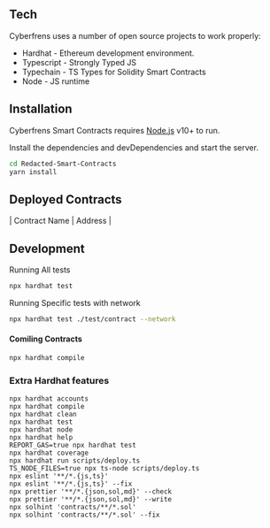 
## Tech

Cyberfrens  uses a number of open source projects to work properly:

- Hardhat - Ethereum development environment.
- Typescript - Strongly Typed JS
- Typechain - TS Types for Solidity Smart Contracts
- Node - JS runtime


## Installation

Cyberfrens Smart Contracts requires [Node.js](https://nodejs.org/) v10+ to run.

Install the dependencies and devDependencies and start the server.

```sh
cd Redacted-Smart-Contracts
yarn install
```


## Deployed Contracts

| Contract Name | Address |



## Development
Running All tests
```sh
npx hardhat test
```

Running Specific tests with network
```sh
npx hardhat test ./test/contract --network
```
#### Comiling Contracts 
```sh
npx hardhat compile
```

### Extra Hardhat features 
```shell
npx hardhat accounts
npx hardhat compile
npx hardhat clean
npx hardhat test
npx hardhat node
npx hardhat help
REPORT_GAS=true npx hardhat test
npx hardhat coverage
npx hardhat run scripts/deploy.ts
TS_NODE_FILES=true npx ts-node scripts/deploy.ts
npx eslint '**/*.{js,ts}'
npx eslint '**/*.{js,ts}' --fix
npx prettier '**/*.{json,sol,md}' --check
npx prettier '**/*.{json,sol,md}' --write
npx solhint 'contracts/**/*.sol'
npx solhint 'contracts/**/*.sol' --fix
```
[//]: # 
   [node.js]: <http://nodejs.org>

